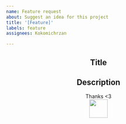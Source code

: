 ```yaml
---
name: Feature request
about: Suggest an idea for this project
title: '[Feature]'
labels: feature
assignees: Kokomichrzan

---
```


<div align=center>

## Title</br>

## Description</br>

Thanks <3</br>
<img height=50px src="https://github.com/Kokomichrzan/Kokomichrzan-Repo-Template/blob/Info/Assets/Thanks.gif"></img>
</div>
